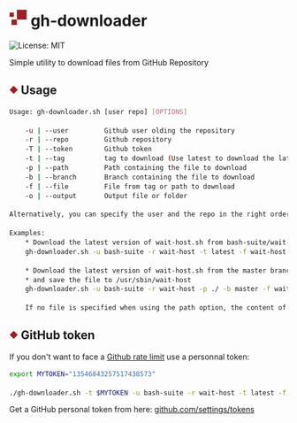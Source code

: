 # ![](https://github.com/docker-suite/artwork/raw/master/logo/png/logo_32.png) gh-downloader
![License: MIT](https://img.shields.io/github/license/docker-suite/goss.svg?color=green&style=flat-square)

Simple utility to download files from GitHub Repository

## ![](https://github.com/docker-suite/artwork/raw/master/various/pin/png/pin_16.png) Usage

```sh
Usage: gh-downloader.sh [user repo] [OPTIONS]

    -u | --user         Github user olding the repository
    -r | --repo         Github repository
    -T | --token        Github token
    -t | --tag          tag to download (Use latest to download the latest tag)
    -p | --path         Path containing the file to download
    -b | --branch       Branch containing the file to download
    -f | --file         File from tag or path to download
    -o | --output       Output file or folder

Alternatively, you can specify the user and the repo in the right order.

Examples:
    * Download the latest version of wait-host.sh from bash-suite/wait-host and save the file to /usr/sbin/wait-host
    gh-downloader.sh -u bash-suite -r wait-host -t latest -f wait-host.sh -o /usr/sbin/wait-host

    * Download the latest version of wait-host.sh from the master branch of bash-suite/wait-host
    * and save the file to /usr/sbin/wait-host
    gh-downloader.sh -u bash-suite -r wait-host -p ./ -b master -f wait-host.sh -o /usr/sbin/wait-host

    If no file is specified when using the path option, the content of the folder will be downloaded
```

## ![](https://github.com/docker-suite/artwork/raw/master/various/pin/png/pin_16.png) GitHub token

If you don't want to face a [Github rate limit](https://developer.github.com/v3/rate_limit/) use a personnal token:

```sh
export MYTOKEN="13546843257517438573"

./gh-downloader.sh -t $MYTOKEN -u bash-suite -r wait-host -t latest -f wait-host.sh -o /usr/sbin/wait-host
```

Get a GitHub personal token from here:  [github.com/settings/tokens](github.com/settings/tokens)
